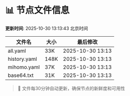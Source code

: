 # 📊 节点文件信息

**更新时间**: 2025-10-30 13:13:43 北京时间

| 文件名 | 大小 | 最后修改 |
|--------|------|----------|
| all.yaml | 33K | 2025-10-30 13:13 |
| history.yaml | 148K | 2025-10-30 13:13 |
| mihomo.yaml | 37K | 2025-10-30 13:13 |
| base64.txt | 31K | 2025-10-30 13:13 |

> 🔄 文件每30分钟自动更新，确保节点的新鲜度和可用性
